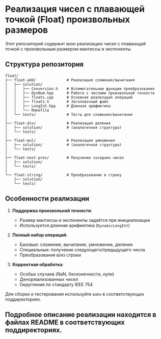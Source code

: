 # Реализация чисел с плавающей точкой (Float) произвольных размеров

Этот репозиторий содержит мою реализацию чисел с плавающей точкой с произвольным размером мантиссы и экспоненты.

## Структура репозитория

```
float/
├── float-add/              # Реализация сложения/вычитания
│   ├── solution/
│   │   ├── Conversion.h    # Вспомогательные функции преобразования
│   │   ├── DynNum.hpp      # Работа с числами произвольной точности  
│   │   ├── floats.cpp      # Основная реализация операций
│   │   ├── floats.h        # Заголовочный файл
│   │   ├── LongInt.hpp     # Длинная арифметика
│   │   └── Makefile
│   └── tests/              # Тесты для сложения/вычитания
│
├── float-div/              # Реализация деления
│   ├── solution/           # (аналогичная структура)
│   └── tests/
│
├── float-mul/              # Реализация умножения
│   ├── solution/           # (аналогичная структура)  
│   └── tests/
│
├── float-next-prev/        # Получение соседних чисел
│   ├── solution/
│   └── tests/  
│
└── float-string/           # Преобразование в строку
    ├── solution/
    └── tests/
```

## Особенности реализации

1. **Поддержка произвольной точности**:
   - Размер мантиссы и экспоненты задаётся при инициализации
   - Используется длинная арифметика (`DynamicLongInt`)

2. **Полный набор операций**:
   - Базовые: сложение, вычитание, умножение, деление
   - Специальные: получение следующего/предыдущего числа
   - Преобразования в/из строки

3. **Корректная обработка**:
   - Особых случаев (NaN, бесконечности, нули)
   - Денормализованных чисел
   - Округления по стандарту IEEE 754

Для сборки и тестирования используйте `make` в соответствующих поддиректориях.

## Подробное описание реализации находится в файлах README в соответствующих поддиректориях.
